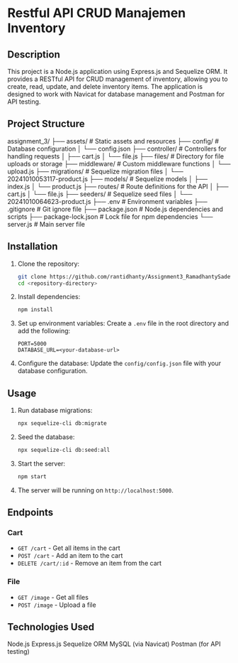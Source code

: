 # Restful API CRUD Manajemen Inventory

## Description
This project is a Node.js application using Express.js and Sequelize ORM. It provides a RESTful API for CRUD management of inventory, allowing you to create, read, update, and delete inventory items. The application is designed to work with Navicat for database management and Postman for API testing.
## Project Structure
assignment_3/
├── assets/                  # Static assets and resources
├── config/                  # Database configuration
│   └── config.json
├── controller/              # Controllers for handling requests
│   ├── cart.js
│   └── file.js
├── files/                   # Directory for file uploads or storage
├── middleware/              # Custom middleware functions
│   └── upload.js
├── migrations/              # Sequelize migration files
│   └── 20241010053117-product.js
├── models/                  # Sequelize models
│   ├── index.js
│   └── product.js
├── routes/                  # Route definitions for the API
│   ├── cart.js
│   └── file.js
├── seeders/                 # Sequelize seed files
│   └── 20241010064623-product.js
├── .env                     # Environment variables
├── .gitignore               # Git ignore file
├── package.json             # Node.js dependencies and scripts
├── package-lock.json        # Lock file for npm dependencies
└── server.js                # Main server file


## Installation

1. Clone the repository:
    ```sh
    git clone https://github.com/rantidhanty/Assignment3_RamadhantySadewi
    cd <repository-directory>
    ```

2. Install dependencies:
    ```sh
    npm install
    ```

3. Set up environment variables:
    Create a `.env` file in the root directory and add the following:
    ```env
    PORT=5000
    DATABASE_URL=<your-database-url>
    ```

4. Configure the database:
    Update the `config/config.json` file with your database configuration.

## Usage

1. Run database migrations:
    ```sh
    npx sequelize-cli db:migrate
    ```

2. Seed the database:
    ```sh
    npx sequelize-cli db:seed:all
    ```

3. Start the server:
    ```sh
    npm start
    ```

4. The server will be running on `http://localhost:5000`.

## Endpoints

### Cart
- `GET /cart` - Get all items in the cart
- `POST /cart` - Add an item to the cart
- `DELETE /cart/:id` - Remove an item from the cart

### File
- `GET /image` - Get all files
- `POST /image` - Upload a file

## Technologies Used
Node.js
Express.js
Sequelize ORM
MySQL (via Navicat)
Postman (for API testing)
